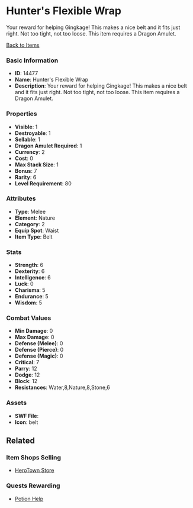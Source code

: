 # Hunter's Flexible Wrap

Your reward for helping Gingkage! This makes a nice belt and it fits just right. Not too tight, not too loose. This item requires a Dragon Amulet.

[Back to Items](../items.md)

### Basic Information

- **ID**: 14477
- **Name**: Hunter&#039;s Flexible Wrap
- **Description**: Your reward for helping Gingkage! This makes a nice belt and it fits just right. Not too tight, not too loose. This item requires a Dragon Amulet.

### Properties

- **Visible**: 1
- **Destroyable**: 1
- **Sellable**: 1
- **Dragon Amulet Required**: 1
- **Currency**: 2
- **Cost**: 0
- **Max Stack Size**: 1
- **Bonus**: 7
- **Rarity**: 6
- **Level Requirement**: 80

### Attributes

- **Type**: Melee
- **Element**: Nature
- **Category**: 2
- **Equip Spot**: Waist
- **Item Type**: Belt

### Stats

- **Strength**: 6
- **Dexterity**: 6
- **Intelligence**: 6
- **Luck**: 0
- **Charisma**: 5
- **Endurance**: 5
- **Wisdom**: 5

### Combat Values

- **Min Damage**: 0
- **Max Damage**: 0
- **Defense (Melee)**: 0
- **Defense (Pierce)**: 0
- **Defense (Magic)**: 0
- **Critical**: 7
- **Parry**: 12
- **Dodge**: 12
- **Block**: 12
- **Resistances**: Water,8,Nature,8,Stone,6

### Assets

- **SWF File**: 
- **Icon**: belt

## Related

### Item Shops Selling

- [HeroTown Store](../item-shops/482-herotown-store.md)

### Quests Rewarding

- [Potion Help](../quests/1288-potion-help.md)

